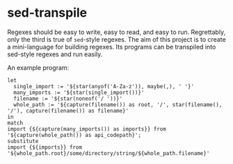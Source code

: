 # sed-transpile

Regexes should be easy to write, easy to read, and easy to run. Regrettably, only the third is true of `sed`-style regexes. The aim of this project is to create a mini-language for building regexes. Its programs can be transpiled into sed-style regexes and run easily.

An example program:

    let
      single_import := '${star(anyof('A-Za-z')), maybe(,), ' '}'
      many_imports := '${star(single_import())}'
      filename := '${star(noneof('/ '))}'
      whole_path := '${capture(filename()) as root, '/', star(filename(), '/'), capture(filename()) as filename}'
    in
    match
    import {${capture(many_imports()) as imports}} from '${capture(whole_path()) as api_codepath}';
    substitute
    import {${imports}} from '${whole_path.root}/some/directory/string/${whole_path.filename}'



